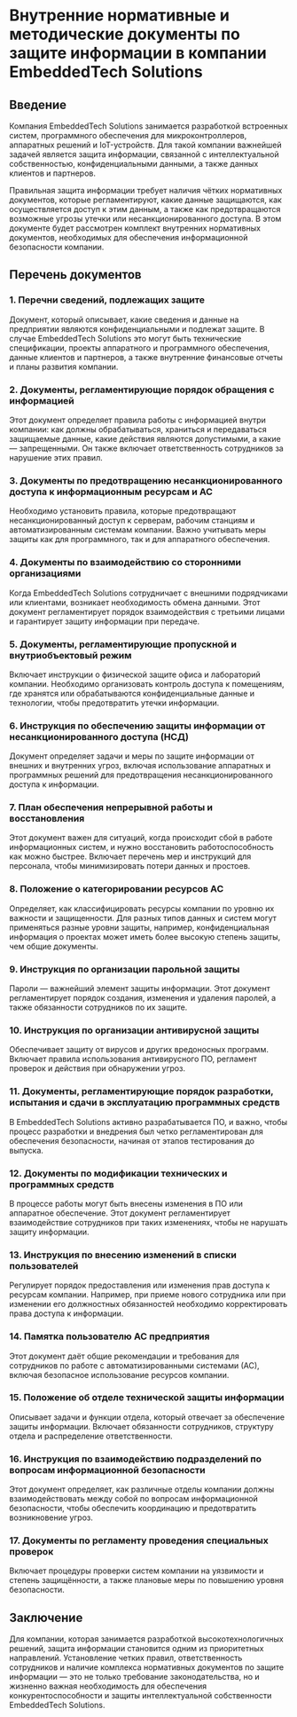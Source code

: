 # Внутренние нормативные и методические документы по защите информации в компании EmbeddedTech Solutions

## Введение

Компания EmbeddedTech Solutions занимается разработкой встроенных систем, программного обеспечения для микроконтроллеров, аппаратных решений и IoT-устройств. Для такой компании важнейшей задачей является защита информации, связанной с интеллектуальной собственностью, конфиденциальными данными, а также данных клиентов и партнеров. 

Правильная защита информации требует наличия чётких нормативных документов, которые регламентируют, какие данные защищаются, как осуществляется доступ к этим данным, а также как предотвращаются возможные угрозы утечки или несанкционированного доступа. В этом документе будет рассмотрен комплект внутренних нормативных документов, необходимых для обеспечения информационной безопасности компании.

## Перечень документов

### 1. **Перечни сведений, подлежащих защите**
Документ, который описывает, какие сведения и данные на предприятии являются конфиденциальными и подлежат защите. В случае EmbeddedTech Solutions это могут быть технические спецификации, проекты аппаратного и программного обеспечения, данные клиентов и партнеров, а также внутренние финансовые отчеты и планы развития компании.

### 2. **Документы, регламентирующие порядок обращения с информацией**
Этот документ определяет правила работы с информацией внутри компании: как должны обрабатываться, храниться и передаваться защищаемые данные, какие действия являются допустимыми, а какие — запрещенными. Он также включает ответственность сотрудников за нарушение этих правил.

### 3. **Документы по предотвращению несанкционированного доступа к информационным ресурсам и АС**
Необходимо установить правила, которые предотвращают несанкционированный доступ к серверам, рабочим станциям и автоматизированным системам компании. Важно учитывать меры защиты как для программного, так и для аппаратного обеспечения.

### 4. **Документы по взаимодействию со сторонними организациями**
Когда EmbeddedTech Solutions сотрудничает с внешними подрядчиками или клиентами, возникает необходимость обмена данными. Этот документ регламентирует порядок взаимодействия с третьими лицами и гарантирует защиту информации при передаче.

### 5. **Документы, регламентирующие пропускной и внутриобъектовый режим**
Включает инструкции о физической защите офиса и лабораторий компании. Необходимо организовать контроль доступа к помещениям, где хранятся или обрабатываются конфиденциальные данные и технологии, чтобы предотвратить утечки информации.

### 6. **Инструкция по обеспечению защиты информации от несанкционированного доступа (НСД)**
Документ определяет задачи и меры по защите информации от внешних и внутренних угроз, включая использование аппаратных и программных решений для предотвращения несанкционированного доступа к информации.

### 7. **План обеспечения непрерывной работы и восстановления**
Этот документ важен для ситуаций, когда происходит сбой в работе информационных систем, и нужно восстановить работоспособность как можно быстрее. Включает перечень мер и инструкций для персонала, чтобы минимизировать потери данных и простоев.

### 8. **Положение о категорировании ресурсов АС**
Определяет, как классифицировать ресурсы компании по уровню их важности и защищенности. Для разных типов данных и систем могут применяться разные уровни защиты, например, конфиденциальная информация о проектах может иметь более высокую степень защиты, чем общие документы.

### 9. **Инструкция по организации парольной защиты**
Пароли — важнейший элемент защиты информации. Этот документ регламентирует порядок создания, изменения и удаления паролей, а также обязанности сотрудников по их защите.

### 10. **Инструкция по организации антивирусной защиты**
Обеспечивает защиту от вирусов и других вредоносных программ. Включает правила использования антивирусного ПО, регламент проверок и действия при обнаружении угроз.

### 11. **Документы, регламентирующие порядок разработки, испытания и сдачи в эксплуатацию программных средств**
В EmbeddedTech Solutions активно разрабатывается ПО, и важно, чтобы процесс разработки и внедрения был четко регламентирован для обеспечения безопасности, начиная от этапов тестирования до выпуска.

### 12. **Документы по модификации технических и программных средств**
В процессе работы могут быть внесены изменения в ПО или аппаратное обеспечение. Этот документ регламентирует взаимодействие сотрудников при таких изменениях, чтобы не нарушать защиту информации.

### 13. **Инструкция по внесению изменений в списки пользователей**
Регулирует порядок предоставления или изменения прав доступа к ресурсам компании. Например, при приеме нового сотрудника или при изменении его должностных обязанностей необходимо корректировать права доступа к информации.

### 14. **Памятка пользователю АС предприятия**
Этот документ даёт общие рекомендации и требования для сотрудников по работе с автоматизированными системами (АС), включая безопасное использование ресурсов компании.

### 15. **Положение об отделе технической защиты информации**
Описывает задачи и функции отдела, который отвечает за обеспечение защиты информации. Включает обязанности сотрудников, структуру отдела и распределение ответственности.

### 16. **Инструкция по взаимодействию подразделений по вопросам информационной безопасности**
Этот документ определяет, как различные отделы компании должны взаимодействовать между собой по вопросам информационной безопасности, чтобы обеспечить координацию и предотвратить возникновение угроз.

### 17. **Документы по регламенту проведения специальных проверок**
Включает процедуры проверки систем компании на уязвимости и степень защищённости, а также плановые меры по повышению уровня безопасности.

## Заключение

Для компании, которая занимается разработкой высокотехнологичных решений, защита информации становится одним из приоритетных направлений. Установление четких правил, ответственность сотрудников и наличие комплекса нормативных документов по защите информации — это не только требование законодательства, но и жизненно важная необходимость для обеспечения конкурентоспособности и защиты интеллектуальной собственности EmbeddedTech Solutions.
